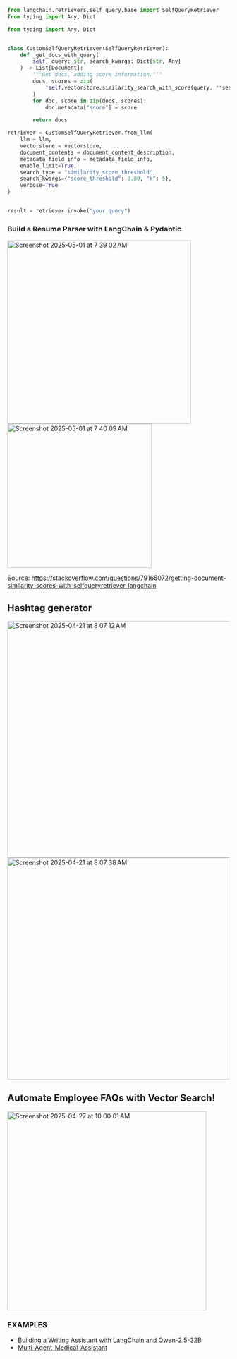 ```py
from langchain.retrievers.self_query.base import SelfQueryRetriever
from typing import Any, Dict

from typing import Any, Dict


class CustomSelfQueryRetriever(SelfQueryRetriever):
    def _get_docs_with_query(
        self, query: str, search_kwargs: Dict[str, Any]
    ) -> List[Document]:
        """Get docs, adding score information."""
        docs, scores = zip(
            *self.vectorstore.similarity_search_with_score(query, **search_kwargs)
        )
        for doc, score in zip(docs, scores):
            doc.metadata["score"] = score

        return docs

retriever = CustomSelfQueryRetriever.from_llm(
    llm = llm,
    vectorstore = vectorstore,
    document_contents = document_content_description,
    metadata_field_info = metadata_field_info,
    enable_limit=True, 
    search_type = "similarity_score_threshold",
    search_kwargs={"score_threshold": 0.80, "k": 5},
    verbose=True
)


result = retriever.invoke("your query")
```

### Build a Resume Parser with LangChain & Pydantic

<img width="416" alt="Screenshot 2025-05-01 at 7 39 02 AM" src="https://github.com/user-attachments/assets/a887ac6a-bc46-4dab-a6ec-e205ef6d4603" />

<img width="327" alt="Screenshot 2025-05-01 at 7 40 09 AM" src="https://github.com/user-attachments/assets/79e26f80-8b89-472b-b342-3016c11f1870" />


Source: https://stackoverflow.com/questions/79165072/getting-document-similarity-scores-with-selfqueryretriever-langchain

## Hashtag generator

<img width="537" alt="Screenshot 2025-04-21 at 8 07 12 AM" src="https://github.com/user-attachments/assets/4bc5ca6f-2e64-417a-82ac-b01de5efff9b" />

<img width="503" alt="Screenshot 2025-04-21 at 8 07 38 AM" src="https://github.com/user-attachments/assets/21889739-3032-4ac7-9ce3-272969546164" />

## Automate Employee FAQs with Vector Search!

<img width="451" alt="Screenshot 2025-04-27 at 10 00 01 AM" src="https://github.com/user-attachments/assets/f89f7e6e-6aad-43ed-98ab-7e5d9163399e" />



### EXAMPLES
- [Building a Writing Assistant with LangChain and Qwen-2.5-32B](https://www.analyticsvidhya.com/blog/2025/03/writing-assistant/)
- [Multi-Agent-Medical-Assistant](https://github.com/souvikmajumder26/Multi-Agent-Medical-Assistant)

